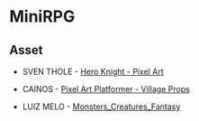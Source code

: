 # MiniRPG

## Asset

* SVEN THOLE - [Hero Knight - Pixel Art](https://assetstore.unity.com/packages/2d/characters/hero-knight-pixel-art-165188)

* CAINOS - [Pixel Art Platformer - Village Props](https://assetstore.unity.com/packages/2d/environments/pixel-art-platformer-village-props-166114)

* LUIZ MELO - [Monsters_Creatures_Fantasy](https://assetstore.unity.com/packages/2d/characters/monsters-creatures-fantasy-167949)
